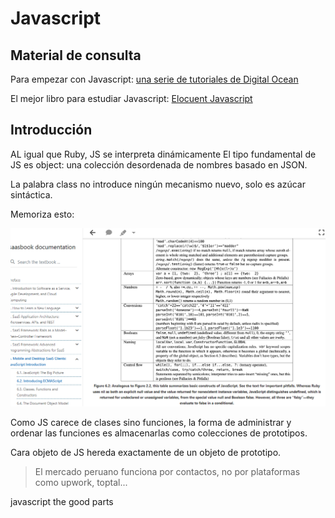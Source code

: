 # Javascript

## Material de consulta

Para empezar con Javascript: [una serie de tutoriales de Digital Ocean](https://www.digitalocean.com/community/tutorial-series/how-to-code-in-javascript)

El mejor libro para estudiar Javascript: [Elocuent Javascript](https://eloquentjavascript.net/)

## Introducción

AL igual que Ruby, JS se interpreta dinámicamente
El tipo fundamental de JS es object: una colección desordenada de nombres basado en JSON.

La palabra class no introduce ningún mecanismo nuevo, solo es azúcar sintáctica.

Memoriza esto:

![](sources/2023-11-20-11-18-38.png)

Como JS carece de clases sino funciones, la forma de administrar y ordenar las funciones es almacenarlas como colecciones de prototipos.

Cara objeto de JS hereda exactamente de un objeto de prototipo.

> El mercado peruano funciona por contactos, no por plataformas como upwork, toptal... 


javascript the good parts
